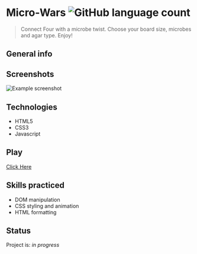 
# Micro-Wars ![GitHub language count](https://img.shields.io/github/languages/count/nathanielazevedo/microwars)
> Connect Four with a microbe twist. Choose your board size, microbes and agar type. Enjoy!


## General info


## Screenshots
![Example screenshot](./img/screenshot.png)

## Technologies
* HTML5
* CSS3
* Javascript

## Play
[Click Here](https://nathanielazevedo.github.io/microwars)


## Skills practiced
* DOM manipulation
* CSS styling and animation
* HTML formatting

## Status
Project is: _in progress_

